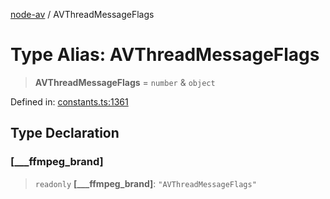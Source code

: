 [node-av](../globals.md) / AVThreadMessageFlags

# Type Alias: AVThreadMessageFlags

> **AVThreadMessageFlags** = `number` & `object`

Defined in: [constants.ts:1361](https://github.com/seydx/av/blob/f8631fc881b394300b1479f511d55cf1c370a87f/src/constants/constants.ts#L1361)

## Type Declaration

### \[\_\_\_ffmpeg\_brand\]

> `readonly` **\[\_\_\_ffmpeg\_brand\]**: `"AVThreadMessageFlags"`
